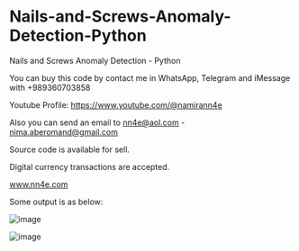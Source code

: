 # Nails-and-Screws-Anomaly-Detection-Python
Nails and Screws Anomaly Detection - Python

You can buy this code by contact me in WhatsApp, Telegram and iMessage with +989360703858

Youtube Profile: https://www.youtube.com/@namirann4e

Also you can send an email to nn4e@aol.com - nima.aberomand@gmail.com

Source code is available for sell.

Digital currency transactions are accepted.

www.nn4e.com

Some output is as below:

![image](https://github.com/user-attachments/assets/fb40dbf9-4e2b-490c-b791-005d3cc97664)

![image](https://github.com/user-attachments/assets/cc521171-a7bf-48e0-9853-8fd7aab5aa7e)
